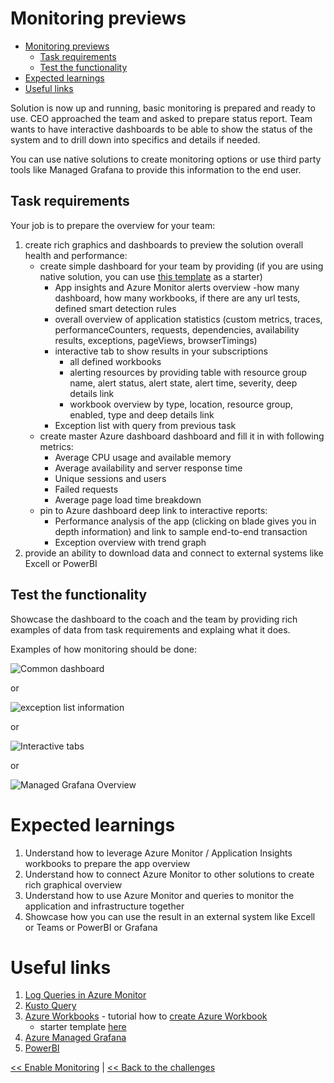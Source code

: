 ﻿# Monitoring previews

<!-- TOC -->
* [Monitoring previews](#monitoring-previews)
  * [Task requirements](#task-requirements)
  * [Test the functionality](#test-the-functionality)
* [Expected learnings](#expected-learnings)
* [Useful links](#useful-links)
<!-- TOC -->

Solution is now up and running, basic monitoring is prepared and ready to use. CEO approached the team and asked to
prepare status report. Team wants to have interactive dashboards to be able to show the status of the system and to
drill down into specifics and details if needed.

You can use native solutions to create monitoring options or use third party tools like Managed Grafana
to provide this information to the end user.

## Task requirements

Your job is to prepare the overview for your team:

1. create rich graphics and dashboards to preview the solution overall health and performance:
    - create simple dashboard for your team by providing (if you are using native solution, you can use [this template](https://webeudatastorage.blob.core.windows.net/web/appInsightStarterTemplate.json) as a
      starter)
        - App insights and Azure Monitor alerts overview -how many dashboard, how many workbooks, if there are any url tests, defined smart detection rules
        - overall overview of application statistics (custom metrics, traces, performanceCounters, requests, dependencies, availability results, exceptions, pageViews, browserTimings)
        - interactive tab to show results in your subscriptions 
          - all defined workbooks 
          - alerting resources by providing table with resource group name, alert status, alert state, alert time, severity, deep details link
          - workbook overview by type, location, resource group, enabled, type and deep details link
        - Exception list with query from previous task
    - create master Azure dashboard dashboard and fill it in with following metrics:
        - Average CPU usage and available memory
        - Average availability and server response time
        - Unique sessions and users
        - Failed requests
        - Average page load time breakdown
    - pin to Azure dashboard deep link to interactive reports:
        - Performance analysis of the app (clicking on blade gives you in depth information) and link to sample
          end-to-end transaction
        - Exception overview with trend graph
2. provide an ability to download data and connect to external systems like Excell or PowerBI

## Test the functionality

Showcase the dashboard to the coach and the team by providing rich examples of data from task requirements and explaing
what it does.

Examples of how monitoring should be done:

![Common dashboard](https://webeudatastorage.blob.core.windows.net/web/app-insight-example.png)

or

![exception list information](https://webeudatastorage.blob.core.windows.net/web/app-insight-exception-list.png)

or

![Interactive tabs](https://webeudatastorage.blob.core.windows.net/web/app-insight-interactive-tab.png)

or

![Managed Grafana Overview](https://webeudatastorage.blob.core.windows.net/web/app-insight-grafana.png)

# Expected learnings

1. Understand how to leverage Azure Monitor / Application Insights workbooks to prepare the app overview
2. Understand how to connect Azure Monitor to other solutions to create rich graphical overview
3. Understand how to use Azure Monitor and queries to monitor the application and infrastructure together
4. Showcase how you can use the result in an external system like Excell or Teams or PowerBI or Grafana

# Useful links

1. [Log Queries in Azure Monitor](https://learn.microsoft.com/en-us/azure/azure-monitor/logs/log-query-overview)
2. [Kusto Query](https://learn.microsoft.com/en-us/azure/data-explorer/kusto/query/)
3. [Azure Workbooks](https://learn.microsoft.com/en-us/azure/azure-monitor/visualize/workbooks-overview) - tutorial how
   to [create Azure Workbook](https://learn.microsoft.com/en-us/azure/azure-monitor/visualize/workbooks-create-workbook)
   - starter template [here](https://webeudatastorage.blob.core.windows.net/web/appInsightStarterTemplate.json)
4. [Azure Managed Grafana](https://learn.microsoft.com/en-us/azure/managed-grafana/overview)
5. [PowerBI](https://learn.microsoft.com/en-us/azure/azure-monitor/logs/log-powerbi)

[<< Enable Monitoring](./05-monitoring-basics.md) | [<< Back to the challenges](./00-challenges.md)